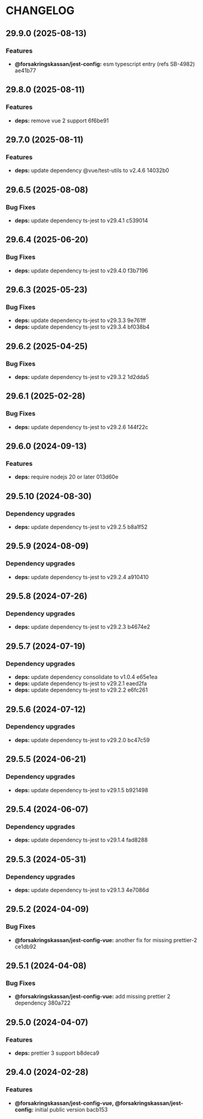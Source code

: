 # CHANGELOG

## 29.9.0 (2025-08-13)

### Features

* **@forsakringskassan/jest-config:** esm typescript entry (refs SB-4982) ae41b77

## 29.8.0 (2025-08-11)

### Features

* **deps:** remove vue 2 support 6f6be91

## 29.7.0 (2025-08-11)

### Features

* **deps:** update dependency @vue/test-utils to v2.4.6 14032b0

## 29.6.5 (2025-08-08)

### Bug Fixes

* **deps:** update dependency ts-jest to v29.4.1 c539014

## 29.6.4 (2025-06-20)

### Bug Fixes

* **deps:** update dependency ts-jest to v29.4.0 f3b7196

## 29.6.3 (2025-05-23)

### Bug Fixes

* **deps:** update dependency ts-jest to v29.3.3 9e761ff
* **deps:** update dependency ts-jest to v29.3.4 bf038b4

## 29.6.2 (2025-04-25)

### Bug Fixes

* **deps:** update dependency ts-jest to v29.3.2 1d2dda5

## 29.6.1 (2025-02-28)

### Bug Fixes

* **deps:** update dependency ts-jest to v29.2.6 144f22c

## 29.6.0 (2024-09-13)


### Features

* **deps:** require nodejs 20 or later 013d60e

## 29.5.10 (2024-08-30)


### Dependency upgrades

* **deps:** update dependency ts-jest to v29.2.5 b8a1f52

## 29.5.9 (2024-08-09)


### Dependency upgrades

* **deps:** update dependency ts-jest to v29.2.4 a910410

## 29.5.8 (2024-07-26)


### Dependency upgrades

* **deps:** update dependency ts-jest to v29.2.3 b4674e2

## 29.5.7 (2024-07-19)


### Dependency upgrades

* **deps:** update dependency consolidate to v1.0.4 e65e1ea
* **deps:** update dependency ts-jest to v29.2.1 eaed2fa
* **deps:** update dependency ts-jest to v29.2.2 e6fc261

## 29.5.6 (2024-07-12)


### Dependency upgrades

* **deps:** update dependency ts-jest to v29.2.0 bc47c59

## 29.5.5 (2024-06-21)


### Dependency upgrades

* **deps:** update dependency ts-jest to v29.1.5 b921498

## 29.5.4 (2024-06-07)


### Dependency upgrades

* **deps:** update dependency ts-jest to v29.1.4 fad8288

## 29.5.3 (2024-05-31)


### Dependency upgrades

* **deps:** update dependency ts-jest to v29.1.3 4e7086d

## 29.5.2 (2024-04-09)


### Bug Fixes

* **@forsakringskassan/jest-config-vue:** another fix for missing prettier-2 ce1db92

## 29.5.1 (2024-04-08)


### Bug Fixes

* **@forsakringskassan/jest-config-vue:** add missing prettier 2 dependency 380a722

## 29.5.0 (2024-04-07)


### Features

* **deps:** prettier 3 support b8deca9

## 29.4.0 (2024-02-28)


### Features

* **@forsakringskassan/jest-config-vue, @forsakringskassan/jest-config:** initial public version bacb153
